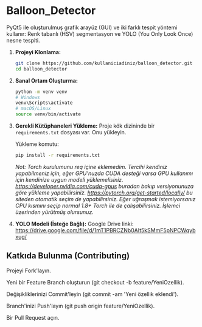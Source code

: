 # Balloon_Detector
PyQt5 ile oluşturulmuş grafik arayüz (GUI) ve iki farklı tespit yöntemi kullanır: Renk tabanlı (HSV) segmentasyon ve YOLO (You Only Look Once) nesne tespiti.


1.  **Projeyi Klonlama:**
    ```bash
    git clone https://github.com/kullaniciadiniz/balloon_detector.git
    cd balloon_detector
    ```

2.  **Sanal Ortam Oluşturma:**
    ```bash
    python -m venv venv
    # Windows
    venv\Scripts\activate
    # macOS/Linux
    source venv/bin/activate
    ```

3.  **Gerekli Kütüphaneleri Yükleme:**
    Proje kök dizininde bir `requirements.txt` dosyası var. Onu yükleyin.

    Yükleme komutu:
    ```bash
    pip install -r requirements.txt
    ```
    *Not: Torch kurulumunu req içine eklemedim. Tercihi kendiniz yapabilmeniz için, eğer GPU'nuzda CUDA desteği varsa GPU kullanımı için kendinize uygun modeli yüklemelisiniz. 
     https://developer.nvidia.com/cuda-gpus buradan bakıp versiyonunuza göre yükleme yapabilirsiniz. 
     https://pytorch.org/get-started/locally/ bu siteden otomatik seçim de yapabilirsiniz.
     Eğer uğraşmak istemiyorsanız CPU kısmını seçip normal 1.8+ Torch ile de çalışabilirsiniz. İşlemci üzerinden yürütmüş olursunuz.*

4.  **YOLO Modeli (İsteğe Bağlı):**
    Google Drive linki: https://drive.google.com/file/d/1mT1PBRCZNb0AIt5kSMmF5pNPCWqybxug/

## **Katkıda Bulunma (Contributing)**


Projeyi Fork'layın.

 
Yeni bir Feature Branch oluşturun (git checkout -b feature/YeniOzellik).

 
Değişikliklerinizi Commit'leyin (git commit -am 'Yeni özellik eklendi').

 
Branch'inizi Push'layın (git push origin feature/YeniOzellik).

 
Bir Pull Request açın.
